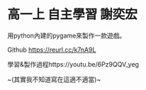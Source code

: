# 高一上 自主學習 謝奕宏
用python內建的pygame來製作一款遊戲。

Github https://reurl.cc/k7nA9L

學習&製作過程https://youtu.be/6Pz9QQV_yeg


~(其實我不知道寫在這適不適當)~

